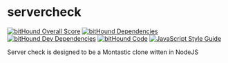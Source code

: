 # servercheck

[![bitHound Overall Score](https://www.bithound.io/github/chriskacerguis/servercheck/badges/score.svg)](https://www.bithound.io/github/chriskacerguis/servercheck) [![bitHound Dependencies](https://www.bithound.io/github/chriskacerguis/servercheck/badges/dependencies.svg)](https://www.bithound.io/github/chriskacerguis/servercheck/master/dependencies/npm) [![bitHound Dev Dependencies](https://www.bithound.io/github/chriskacerguis/servercheck/badges/devDependencies.svg)](https://www.bithound.io/github/chriskacerguis/servercheck/master/dependencies/npm) [![bitHound Code](https://www.bithound.io/github/chriskacerguis/servercheck/badges/code.svg)](https://www.bithound.io/github/chriskacerguis/servercheck) [![JavaScript Style Guide](https://img.shields.io/badge/code_style-standard-brightgreen.svg)](https://standardjs.com)

Server check is designed to be a Montastic clone witten in NodeJS
